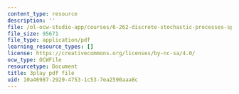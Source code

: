 ```yaml
---
content_type: resource
description: ''
file: /ol-ocw-studio-app/courses/6-262-discrete-stochastic-processes-spring-2011/10a46987292947531c537ea2590aaa8c_uHMVJJHsym4.pdf
file_size: 95671
file_type: application/pdf
learning_resource_types: []
license: https://creativecommons.org/licenses/by-nc-sa/4.0/
ocw_type: OCWFile
resourcetype: Document
title: 3play pdf file
uid: 10a46987-2929-4753-1c53-7ea2590aaa8c
---
```

